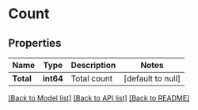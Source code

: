 # Count

## Properties
Name | Type | Description | Notes
------------ | ------------- | ------------- | -------------
**Total** | **int64** | Total count | [default to null]

[[Back to Model list]](../README.md#documentation-for-models) [[Back to API list]](../README.md#documentation-for-api-endpoints) [[Back to README]](../README.md)

